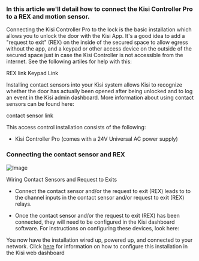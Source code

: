 
<h3>In this article we'll detail how to connect the Kisi Controller Pro to a REX and motion sensor.</h3>

Connecting the Kisi Controller Pro to the lock is the basic installation which allows you to unlock the door with the Kisi App. It's a good idea to add a "request to exit" (REX) on the inside of the secured space to allow egress without the app, and a keypad or other access device on the outside of the secured space just in case the Kisi Controller is not accessible from the internet. See the following artiles for help with this:

REX link
Keypad Link

Installing contact sensors into your Kisi system allows Kisi to recognize whether the door has actually been opened after being unlocked and to log an event in the Kisi admin dashboard. More information about using contact sensors can be found here:

contact sensor link

This access control installation consists of the following: 
* Kisi Controller Pro (comes with a 24V Universal AC power supply)

<h3>Connecting the contact sensor and REX</h3> 
<p>
  
![Image](https://help.kisi.io/hc/article_attachments/360026425753/Screen_Shot_2019-02-11_at_2.57.13_PM.png)

Wiring Contact Sensors and Request to Exits

*   Connect the contact sensor and/or the request to exit (REX) leads to to the channel inputs in the contact sensor and/or request to exit (REX) relays.  

* Once the contact sensor and/or the request to exit (REX) has been connected, they will need to be configured in the Kisi dashboard software. For instructions on configuring these devices, look here: 


You now have the installation wired up, powered up, and connected to your network. Click [here](https://help.kisi.io/hc/en-us/sections/115002573047-Kisi-Web-Dashboard) for information on how to configure this installation in the Kisi web dashboard


